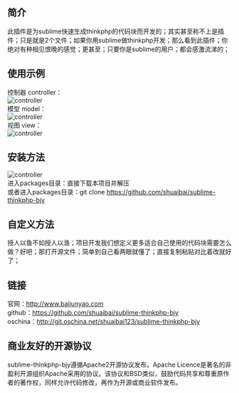 ## 简介
此插件是为sublime快速生成thinkphp的代码块而开发的；其实甚至称不上是插件；只是就是2个文件；如果你用sublime做thinkphp开发；那么看到此插件；你绝对有种相见恨晚的感觉；更甚至；只要你是sublime的用户；都会感激流涕的；

## 使用示例
控制器 controller：<br />
![controller](http://statics.baijunyao.com/images/github/controller.gif) <br />
模型 model： <br />
![controller](http://statics.baijunyao.com/images/github/model.gif) <br />
视图 view： <br />
![controller](http://statics.baijunyao.com/images/github/view.gif) <br />

## 安装方法
![controller](http://statics.baijunyao.com/images/github/packages.png)<br />
进入packages目录：直接下载本项目并解压<br />
或者进入packages目录：git clone https://github.com/shuaibai/sublime-thinkphp-bjy

## 自定义方法
授人以鱼不如授人以渔；项目开发我们想定义更多适合自己使用的代码块需要怎么做？好吧；那打开源文件；简单到自己看两眼就懂了；直接复制粘贴对比着改就好了；

## 链接
官网：http://www.baijunyao.com <br />
github：https://github.com/shuaibai/sublime-thinkphp-bjy <br />
oschina：http://git.oschina.net/shuaibai123/sublime-thinkphp-bjy <br />

## 商业友好的开源协议
sublime-thinkphp-bjy遵循Apache2开源协议发布。Apache Licence是著名的非盈利开源组织Apache采用的协议。该协议和BSD类似，鼓励代码共享和尊重原作者的著作权，同样允许代码修改，再作为开源或商业软件发布。


